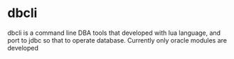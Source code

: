 dbcli
=====

dbcli is a command line DBA tools that developed with lua language, and port to jdbc so that to operate database. Currently only oracle modules are developed
